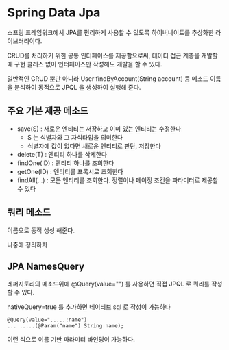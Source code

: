 # Spring Data Jpa
스프링 프레임워크에서 JPA를 편리하게 사용할 수 있도록 하이버네이트를 추상화한 라이브러리이다.

CRUD를 처리하기 위한 공통 인터페이스를 제공함으로써, 데이터 접근 계층을 개발할 때 구현 클래스 없이 인터페이스만 작성해도 개발을 할 수 있다.

일반적인 CRUD 뿐만 아니라 User findByAccount(String account) 등 메소드 이름을 분석하여 동적으로 JPQL 을 생성하여 실행해 준다.

## 주요 기본 제공 메소드
* save(S) : 새로운 엔티티는 저장하고 이미 있는 엔티티는 수정한다
    * S 는 식별자와 그 자식타입을 의미한다
    * 식별자에 값이 없다면 새로운 엔티티로 판단, 저장한다
* delete(T) : 엔티티 하나를 삭제한다
* findOne(ID) : 엔티티 하나를 조회한다
* getOne(ID) : 엔티티를 프록시로 조회한다
* findAll(...) : 모든 엔티티를 조회한다. 정렬이나 페이징 조건을 파라미터로 제공할 수 있다

## 쿼리 메소드
이름으로 동적 생성 해준다.

나중에 정리하자

## JPA NamesQuery
레퍼지토리의 메소드위에 @Query(value="") 를 사용하면 직접 JPQL 로 쿼리를 작성할 수 있다.

nativeQuery=true 를 추가하면 네이티브 sql 로 작성이 가능하다

    @Query(value=".....:name")
    ... .....(@Param("name") String name);

이런 식으로 이름 기반 파라미터 바인딩이 가능하다.


